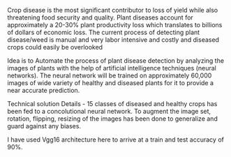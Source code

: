 Crop disease is the most significant contributor to loss of yield while also threatening food security and quality. Plant diseases account for approximately a 20-30% plant productivity loss which translates to billions of dollars of economic loss.
The current process of detecting plant disease/weed is manual and very labor intensive and costly and diseased crops could easily be overlooked

Idea is to Automate the process of plant disease detection by analyzing the images of plants with the help of artificial intelligence techniques (neural networks). The neural network will be trained on approximately 60,000 images of wide variety of healthy and diseased plants for it to provide a near accurate prediction.

Technical solution Details -
15 classes of diseased and healthy crops has been fed to a concolutional neural network. To augment the image set, rotation, flipping, resizing of the images has been done to generalize and guard against any biases.

I have used Vgg16 architecture here to arrive at a train and test accuracy of 90%. 
